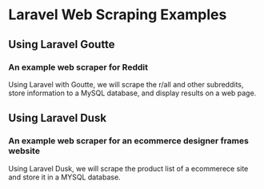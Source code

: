 # Laravel Web Scraping Examples

## Using Laravel Goutte
### An example web scraper for Reddit

Using Laravel with Goutte, we will scrape the r/all and other subreddits, store information to a MySQL database, and display results on a web page.

## Using Laravel Dusk
### An example web scraper for an ecommerce designer frames website

Using Laravel Dusk, we will scrape the product list of a ecommerece site and store it in a MYSQL database.
